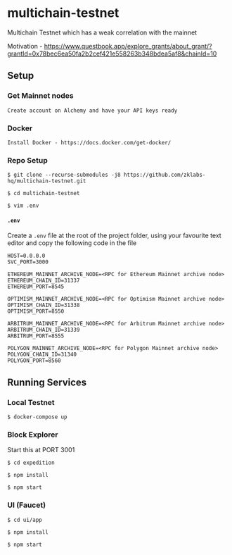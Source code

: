 # multichain-testnet
Multichain Testnet which has a weak correlation with the mainnet

Motivation - https://www.questbook.app/explore_grants/about_grant/?grantId=0x78bec6ea50fa2b2cef421e558263b348bdea5af8&chainId=10

## Setup

### Get Mainnet nodes
```
Create account on Alchemy and have your API keys ready
```

### Docker
```
Install Docker - https://docs.docker.com/get-docker/
```

### Repo Setup
```
$ git clone --recurse-submodules -j8 https://github.com/zklabs-hq/multichain-testnet.git

$ cd multichain-testnet

$ vim .env
```
#### `.env`
Create a `.env` file at the root of the project folder, using your favourite text editor and copy the following code in the file

```
HOST=0.0.0.0
SVC_PORT=3000

ETHEREUM_MAINNET_ARCHIVE_NODE=<RPC for Ethereum Mainnet archive node>
ETHEREUM_CHAIN_ID=31337
ETHEREUM_PORT=8545

OPTIMISM_MAINNET_ARCHIVE_NODE=<RPC for Optimism Mainnet archive node>
OPTIMISM_CHAIN_ID=31338
OPTIMISM_PORT=8550

ARBITRUM_MAINNET_ARCHIVE_NODE=<RPC for Arbitrum Mainnet archive node>
ARBITRUM_CHAIN_ID=31339
ARBITRUM_PORT=8555

POLYGON_MAINNET_ARCHIVE_NODE=<RPC for Polygon Mainnet archive node>
POLYGON_CHAIN_ID=31340
POLYGON_PORT=8560
```
## Running Services

### Local Testnet
```
$ docker-compose up
```
### Block Explorer
Start this at PORT 3001
```
$ cd expedition

$ npm install

$ npm start
```

### UI (Faucet)
```
$ cd ui/app

$ npm install

$ npm start
```
